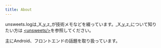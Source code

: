 ```yaml
---
title: About
---
```


unsweets.logは\_X\_y\_z\_が技術メモなどを綴っています。\_X\_y\_z\_について知りたい方は [&lt;unsweets/&gt;](http://unsweets.net/#me)を参照してください。

主にAndroid、フロントエンドの話題を取り扱っています。
